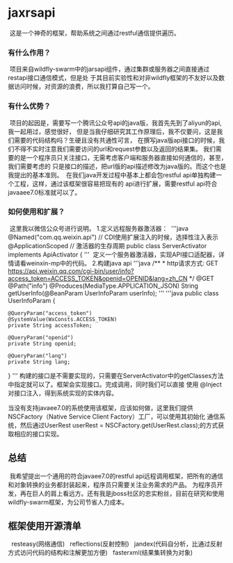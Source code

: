 # jaxrsapi

  这是一个神奇的框架，帮助系统之间通过restful通信提供遍历。
### 有什么作用？
  项目来自wildfly-swarm中的jarsapi组件，通过集群或服务器之间直接通过restapi接口通信模式，但是处
 于其目前实验性和对非wildfly框架的不友好以及数据访问时候，对资源的浪费，所以我打算自己写一个。
### 有什么优势？
  项目的起因是，需要写一个腾讯公众号api的java版，我首先先到了aliyun的api,我一起用过，感觉很好，
 但是当我仔细研究其工作原理后，我不仅要问，这是我们需要的代码结构吗？生硬且没有共通性可言，
 在撰写java版api接口的时候，我们不得不实时注意我们需要访问的url和request参数以及返回的结果集。
 我们需要的是一个程序员只关注接口，无需考虑客户端和服务器直接如何通信的，甚至，我们需要考虑的
 只是接口的描述，把url版的api描述修改为java版的。而这个也是我提出的基本准则。
  在我们java开发过程中基本上都会包restful api单独构建一个工程，这样，通过该框架很容易把现有的
 api进行扩展，需要restful api符合javaaee7.0标准就可以了。
### 如何使用和扩展？
  这里我以微信公众号进行说明。
  1.定义远程服务器激活器：
  '''java
  @Named("com.qq.weixin.api") // CDI使用扩展注入的时候，选择性注入表示
  @ApplicationScoped // 激活器的生存周期
  public class ServerActivator implements ApiActivator {
  '''
  定义一个服务器激活器，实现API接口适配器，详情请看weinxin-mp中的代码。
  2.构建java api
  '''java
  	/**
	 * http请求方式: GET https://api.weixin.qq.com/cgi-bin/user/info?access_token=ACCESS_TOKEN&openid=OPENID&lang=zh_CN 
	 */
	@GET
	@Path("info")
	@Produces(MediaType.APPLICATION_JSON)
	String getUserInfo(@BeanParam UserInfoParam userInfo);
 '''
 '''java
 public class UserInfoParam {
	
	@QueryParam("access_token")
	@SystemValue(WxConsts.ACCESS_TOKEN) 
	private String accessToken;
	
	@QueryParam("openid")
	private String openid;
	
	@QueryParam("lang") 
	private String lang;
 }
 '''
 构建的接口是不需要实现的，只需要在ServerActivator中的getClasses方法中指定就可以了。框架会实现接口。完成调用，同时我们可以直接
 使用 @Inject对接口注入，得到系统实现的实体内容。
 
 当没有支持javaee7.0的系统使用该框架，应该如何做，这里我们提供NSCFactory（Native Service Client Factory）工厂，可以使用其初始化
通信系统，然后通过UserRest userRest = NSCFactory.get(UserRest.class);的方式获取相应的接口实现。
 ## 总结
  我希望提出一个通用的符合javaee7.0的restful api远程调用框架，把所有的通信和对象转换的业务都封装起来，程序员只需要关注业务需求的产品。
 为程序员开发，再在巨人的肩上看远方。还有我是jboss社区的忠实粉丝，目前在研究和使用wildfly-swarm框架，为公司节省人力成本。
 
 ## 框架使用开源清单
   resteasy(网络通信) 
   reflections(反射控制)
   jandex(代码自分析，比通过反射方式访问代码的结构和注解更加方便)
   fasterxml(结果集转换为对象)
   
